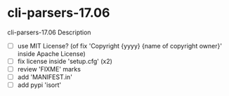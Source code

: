 # cli-parsers-17.06
cli-parsers-17.06 Description

- [ ] use MIT License? (of fix 'Copyright {yyyy} {name of copyright owner}' inside Apache License)
- [ ] fix license inside 'setup.cfg' (x2)
- [ ] review 'FIXME' marks
- [ ] add 'MANIFEST.in'
- [ ] add pypi 'isort'
